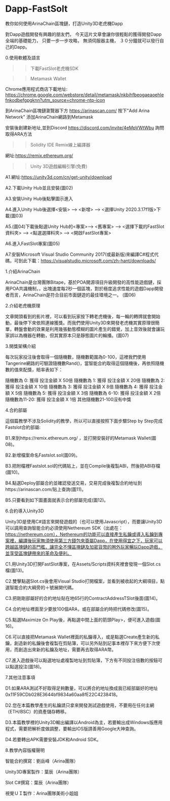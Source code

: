 # Dapp-FastSolt
教你如何使用ArinaChain區塊鏈，打造Unity3D老虎機Dapp

對Dapp遊戲開發有興趣的朋友們，
今天這片文章會讓你很輕鬆的獲得開發Dapp全端的基礎能力，
只要一步一步攻略，
無須伺服器主機，
３０分鐘就可以發行自己的Dapp。


0.使用軟體及語言
>>下載FastSlot老虎機SDK

>>Metamask Wallet

Chrome應用程式商店下載地址:
https://chrome.google.com/webstore/detail/metamask/nkbihfbeogaeaoehlefnkodbefgpgknn?utm_source=chrome-ntp-icon


到ArinaChain區塊鏈瀏覽器下方
https://arinascan.com/
按下"Add Arina Network"
添加ArinaChain網路到Metamask


安裝後創建新地址,並到Discord
https://discord.com/invite/4eMpVWtWbu
詢問取得ARA方法

>>Solidity IDE Remix線上編譯器

網址:https://remix.ethereum.org/


>>Unity 3D遊戲編輯引擎(免費)

A1.網址:https://unity3d.com/cn/get-unity/download

A2.下載Unity Hub並且安裝(圖02)

A3.安裝Unity Hub後點擊圖示進入

A4.進入Unity Hub後選擇<安裝> --> <新增> --> <選擇Unity 2020.3.17f1版>下載(圖03)

A5.(圖04)下載後點選Unity Hub的<專案>--> <舊專案> --> <選擇下載的FastSlot資料夾> --> <點選選擇料夾> --> <開啟FastSlot專案> 

A6.進入FastSlot專案(圖05)

A7.安裝Microsoft Visual Studio Community 2017(或最新版)來編譯C#程式代碼，可到此下載：https://visualstudio.microsoft.com/zh-hant/downloads/



1.介紹ArinaChain

ArinaChain是台灣團隊Bitape，基於POA開源項目升級開發的高性能遊戲鏈，採用POA共識機制，，出塊速度每2秒一個區塊，對於極度追求性能的遊戲Dapp開發者而言，ArinaChain是符合目前市面鏈遊的最佳環境之一。
(圖06)


2.介紹老虎機原理

文章開頭看到的影片裡，可以看到玩家按下轉老虎機後，每一輪的轉牌就會開始動，最後停下來依照連線獲獎。而我們使用Unity3D來開發老虎機其實原理很簡單，轉盤會動的效果是利用幾張動態模糊的圖片產生的錯覺，加上音效後就會讓玩家誤以為機器在轉動，但其實原本只是靜態圖片的輪播。(圖07)


3.開獎架構介紹

每次玩家投注後會取得一個隨機數，隨機數範圍為0-100，這裡我們使用Tangerine網路的可驗證隨機數Rand()，當智能合約取得這個隨機後，再依照隨機數的值來配獎，賠率表如下：

隨機數為 0:    獲得 投注金額 X  50倍
隨機數為 1:    獲得 投注金額 X  20倍
隨機數為 2:    獲得 投注金額 X  10倍
隨機數為 3:    獲得 投注金額 X   8倍
隨機數為 4:    獲得 投注金額 X   5倍
隨機數為 5:    獲得 投注金額 X   3倍
隨機數為 6-10: 獲得 投注金額 X   2倍
隨機數為11-20: 獲得 投注金額 X   1倍
其他隨機數21-100沒有中獎



4.合約部屬

這個篇教學不涉及Solidity的教學，所以可以直接按照下面步驟Step by Step完成Fastslot合約部屬:

B1.來到https://remix.ethereum.org/ ，並打開安裝好的Metamask Wallet(圖08)。

B2.新增檔案命名Fastslot.sol(圖09)。

B3.把附檔裡Fastslot.sol的代碼貼上，並在Compile後複製ABI，然後把ABI存檔(圖10)。

B4.點選Deploy部屬合約並確認發送交易，交易完成後複製合約地址到https://arinascan.com/貼上查詢(圖11)。

B5.只要看到如下圖畫面就表示合約部屬完成(圖12)。


6.合約導入Unity3D

Unity3D是使用C#語言來開發遊戲的（也可以使用Javascript），而要讓Unity3D可以調用查詢智能合約必須使用Nethereum SDK（出處在：https://nethereum.com），Nethereum的功能可以直接產生私鑰或導入私鑰到專案裡，編譯後玩家無須使用第三方錢包來簽屬Dapp，在使用得宜之下，玩家可以跨越區塊鏈的高門檻，讓完全不懂區塊鏈及加密貨幣的圈外玩家暢玩Dapp遊戲，並享受區塊鏈帶來的革命及便利。


C1.用Unity3D打開FastSlot專案，在Assets/Scripts資料夾裡會發現一個Slot.cs檔(圖13)。

C2.雙擊點選Slot.cs後會用Visual Studio打開檔案，並看到被收起的大綱項目，點選智能合約大綱旁的＋號展開代碼。

C3.把剛剛部屬好的合約地址貼在地65行的ContractAddressTSlot後面(圖14)。

C4.合約地址裡面至少要放100個ARA，或在部屬合約時把代碼修改(圖15)。

C5.點選Maximize On Play後，再點選中間上面的箭頭Play>，便可進入遊戲(圖16)。

C6.可以直接把Metamask Wallet裡面的私鑰導入，或是點選Create產生新的私鑰，創造新的私鑰後會複製在剪貼簿，可以另外貼到記事本裡存下來方便下次使用，而創造出來新的私鑰及地址，需要再去取得ARA幣。

C7.進入遊戲後可以點選地址處複製地址到剪貼簿，下方有不同投注倍數的按鈕可以點選投注(圖18)。


7.其他注意事項

D1.如果ARA測試不好取得足夠數量，可以將合約地址換成我已經部屬好的地址0x11F59CDb028E3644bf9834a60aa8fE22C4238418。

D2.您在本篇教學產生的私鑰請只拿來開發測試遊戲使用，不要用在任何主網（ETH/BSC）的資產儲存轉移。

D3.本篇教學裡的Unity3D輸出編譯以Android為主，若要輸出成Windows版應用程式，需要把解析度做調整，要輸出IOS版請善用Google大神查詢。

D4.若要轉出APK需要安裝JDK和Android SDK。


8.教學內容版權聲明

智能合約撰寫：劉岳峰（Arina團隊）

Unity3D專案製作：葉辰（Arina團隊）

Slot C#撰寫：葉辰（Arina團隊）

視覺ＵＩ製作：Arina團隊美術小姐姐

